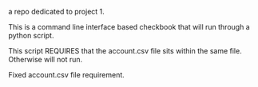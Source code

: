 a repo dedicated to project 1.

This is a command line interface based checkbook that will run through a python script.

This script REQUIRES that the account.csv file sits within the same file. Otherwise will not run.

Fixed account.csv file requirement.
